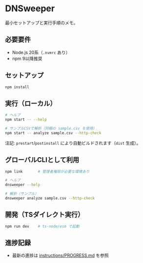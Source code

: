 # DNSweeper

最小セットアップと実行手順のメモ。

## 必要要件
- Node.js 20系（`.nvmrc` あり）
- npm 9以降推奨

## セットアップ
```sh
npm install
```

## 実行（ローカル）
```sh
# ヘルプ
npm start -- --help

# サンプルCSVで解析（同梱の sample.csv を使用）
npm start -- analyze sample.csv --http-check
```

注記: `prestart`/`postinstall` により自動ビルドされます（`dist` 生成）。

## グローバルCLIとして利用
```sh
npm link       # 管理者権限が必要な環境あり

# ヘルプ
dnsweeper --help

# 解析（サンプル）
dnsweeper analyze sample.csv --http-check
```

## 開発（TSダイレクト実行）
```sh
npm run dev    # ts-node/esm で起動
```

## 進捗記録
- 最新の進捗は [instructions/PROGRESS.md](instructions/PROGRESS.md) を参照
